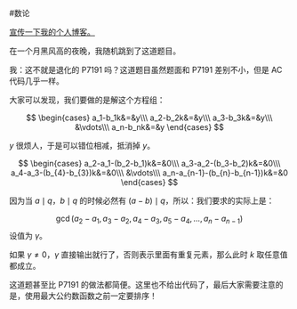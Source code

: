  #数论 

[宣传一下我的个人博客。](http://2044blog.skyman.cloud)

在一个月黑风高的夜晚，我随机跳到了这道题目。

我：这不就是退化的 P7191 吗？这道题目虽然题面和 P7191 差别不小，但是 AC 代码几乎一样。

大家可以发现，我们要做的是解这个方程组：

$$
\begin{cases}
a_1-b_1k&=&y\\\
a_2-b_2k&=&y\\\
a_3-b_3k&=&y\\\
&\vdots\\\
a_n-b_nk&=&y
\end{cases}
$$

$y$ 很烦人，于是可以错位相减，抵消掉 $y$。

$$
\begin{cases}
a_2-a_1-(b_2-b_1)k&=&0\\\
a_3-a_2-(b_3-b_2)k&=&0\\\
a_4-a_3-(b_{4}-b_{3})k&=&0\\\
&\vdots\\\
a_n-a_{n-1}-(b_{n}-b_{n-1})k&=&0
\end{cases}
$$

因为当 $a\mid q$，$b\mid q$ 的时候必然有 $(a-b)\mid q$，所以：我们要求的实际上是：

$$
\gcd(a_2-a_1,a_3-a_2,a_4-a_3,a_5-a_4,\ldots,a_n-a_{n-1})
$$
设值为 $\gamma$。

如果 $\gamma\ne0$，$\gamma$ 直接输出就行了，否则表示里面有重复元素，那么此时 $k$ 取任意值都成立。

这道题甚至比 P7191 的做法都简便。这里也不给出代码了，最后大家需要注意的是，使用最大公约数函数之前一定要排序！